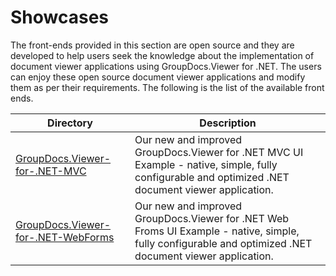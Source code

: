 # Showcases

The front-ends provided in this section are open source and they are developed to help users seek the knowledge about the implementation of document viewer applications using GroupDocs.Viewer for .NET. The users can enjoy these open source document viewer applications and modify them as per their requirements. The following is the list of the available front ends.

Directory | Description
--------- | -----------
[GroupDocs.Viewer-for-.NET-MVC](https://github.com/groupdocs-viewer/GroupDocs.Viewer-for-.NET-MVC)  | Our new and improved GroupDocs.Viewer for .NET MVC UI Example - native, simple, fully configurable and optimized .NET document viewer application. 
[GroupDocs.Viewer-for-.NET-WebForms](https://github.com/groupdocs-viewer/GroupDocs.Viewer-for-.NET-WebForms)  | Our new and improved GroupDocs.Viewer for .NET Web Froms UI Example - native, simple, fully configurable and optimized .NET document viewer application.
